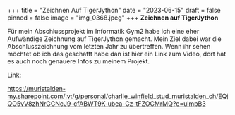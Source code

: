 +++
title = "Zeichnen Auf TigerJython"
date = "2023-06-15"
draft = false
pinned = false
image = "img_0368.jpeg"
+++
**Zeichnen auf TigerJython**

Für mein Abschlussprojekt im Informatik Gym2 habe ich eine eher Aufwändige Zeichnung auf TigerJython gemacht. Mein Ziel dabei war die Abschlusszeichnung vom letzten Jahr zu übertreffen. Wenn ihr sehen möchtet ob ich das geschafft habe dan ist hier ein Link zum Video, dort hat es auch noch genauere Infos zu meinem Projekt.

Link:

<https://muristalden-my.sharepoint.com/:v:/g/personal/charlie_winfield_stud_muristalden_ch/EQjQO5vV8zhNrGCNcJ9-cfABWT9K-ubea-Cz-tFZOCMrMQ?e=ulmpB3>